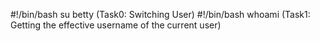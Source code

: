 #!/bin/bash
su betty  (Task0: Switching User)
#!/bin/bash
whoami   (Task1: Getting the effective username of the current user)
